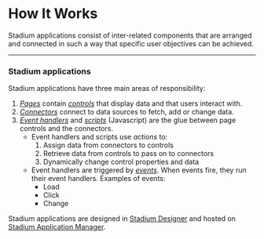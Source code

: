 # How It Works

Stadium applications consist of inter-related components that are arranged and connected in such a way that specific user objectives can be achieved.

***

### Stadium applications

Stadium applications have three main areas of responsibility:

1. [_Pages_](broken-reference) contain [_controls_](.gitbook/assets/Controls) that display data and that users interact with.
2. [_Connectors_](.gitbook/assets/Connectors) connect to data sources to fetch, add or change data.
3. [_Event handlers_](broken-reference) and [_scripts_](broken-reference) (Javascript) are the glue between page controls and the connectors.
   * Event handlers and scripts use _actions_ to:
     1. Assign data from connectors to controls
     2. Retrieve data from controls to pass on to connectors
     3. Dynamically change control properties and data
   * Event handlers are triggered by [_events_](broken-reference). When events fire, they run their event handlers. Examples of events:
     * Load
     * Click
     * Change

Stadium applications are designed in [Stadium Designer](broken-reference) and hosted on [Stadium Application Manager](broken-reference).
